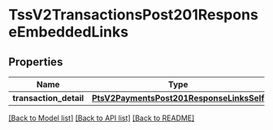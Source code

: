 # TssV2TransactionsPost201ResponseEmbeddedLinks

## Properties
Name | Type | Description | Notes
------------ | ------------- | ------------- | -------------
**transaction_detail** | [**PtsV2PaymentsPost201ResponseLinksSelf**](PtsV2PaymentsPost201ResponseLinksSelf.md) |  | [optional] 

[[Back to Model list]](../README.md#documentation-for-models) [[Back to API list]](../README.md#documentation-for-api-endpoints) [[Back to README]](../README.md)


